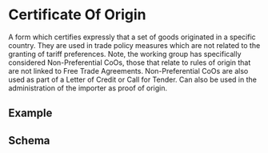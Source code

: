 # Certificate Of Origin
A form which certifies expressly that a set of goods originated in a specific country. They are used in trade policy measures which are not related to the granting of tariff preferences. Note, the working group has specifically considered Non-Preferential CoOs, those that relate to rules of origin that are not linked to Free Trade Agreements. Non-Preferential CoOs are also used as part of a Letter of Credit or Call for Tender. Can also be used in the administration of the importer as proof of origin.

## Example


## Schema

